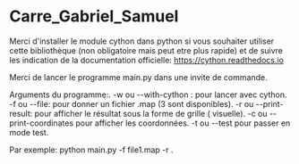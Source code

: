 # Carre_Gabriel_Samuel

Merci d'installer le module cython dans python si vous souhaiter utiliser cette bibliothèque (non obligatoire mais peut etre plus rapide) et de suivre les indication de la documentation officielle:
https://cython.readthedocs.io

Merci de lancer le programme main.py dans une invite de commande.

Arguments du programme:.
  -w ou --with-cython : pour lancer avec cython.
  -f ou --file: pour donner un fichier .map (3 sont disponibles).
  -r ou --print-result: pour afficher le résultat sous la forme de grille ( visuelle).
  -c ou --print-coordinates pour afficher les coordonnées.
  -t ou --test pour passer en mode test.

Par exemple: python main.py -f file1.map -r
.
